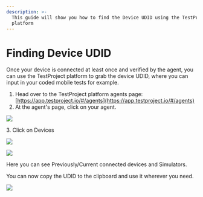 ```yaml
---
description: >-
  This guide will show you how to find the Device UDID using the TestProject
  platform
---
```


# Finding Device UDID

Once your device is connected at least once and verified by the agent, you can use the TestProject platform to grab the device UDID, where you can input in your coded mobile tests for example.

1. Head over to the TestProject platform agents page: [https://app.testproject.io/#/agents](https://app.testproject.io/#/agents)
2. At the agent's page, click on your agent.

![](<../../.gitbook/assets/image (259) (1) (1).png>)

&#x20;  3\. Click on Devices

![](<../../.gitbook/assets/image (266).png>)

![](<../../.gitbook/assets/image (267) (1) (1).png>)

Here you can see Previously/Current connected devices and Simulators.

You can now copy the UDID to the clipboard and use it wherever you need.

![](<../../.gitbook/assets/image (268).png>)
